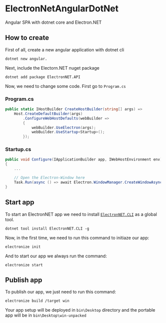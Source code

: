 # ElectronNetAngularDotNet

Angular SPA with dotnet core and Electron.NET

## How to create

First of all, create a new angular application with dotnet cli

```
dotnet new angular.
```

Next, include the Electorn.NET nuget package 

```
dotnet add package ElectronNET.API
```

Now, we need to change some code. First go to `Program.cs`

### Program.cs
```csharp
public static IHostBuilder CreateHostBuilder(string[] args) =>
    Host.CreateDefaultBuilder(args)
        .ConfigureWebHostDefaults(webBuilder =>
        {
            webBuilder.UseElectron(args);
            webBuilder.UseStartup<Startup>();
        });
```

### Startup.cs
```csharp
public void Configure(IApplicationBuilder app, IWebHostEnvironment env)
{
    ...

    // Open the Electron-Window here
    Task.Run(async () => await Electron.WindowManager.CreateWindowAsync());
}
```

## Start app

To start an ElectronNET app we need to install [`ElectronNET.CLI`](https://www.nuget.org/packages/ElectronNET.CLI/) as a global tool.

```
dotnet tool install ElectronNET.CLI -g
```

Now, in the first time, we need to run this command to initiaze our app:
```
electronize init
```

And to start our app we always run the command:
```
electronize start
```

## Publish app

To publish our app, we just need to run this command:
```
electronize build /target win
```

Your app setup will be deployed in `bin\Desktop` directory and the portable app will be in `bin\Desktop\win-unpacked`